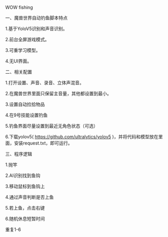 WOW fishing

一、魔兽世界自动钓鱼脚本特点

1.基于YoloV5识别和声音识别。

2.前台全屏游戏模式。

3.可重学习模型。

4.无UI界面。


二、相关配置

1.打开设置、声音、录音、立体声混音。

2.在魔兽世界里面只保留主音量，其他都设置到最小。

3.设置自动捡拾物品

4.在9号技能设置钓鱼

5.钓鱼界面尽量设置到最近无角色状态（可选）

6.下载yolov5( https://github.com/ultralytics/yolov5 )，并将代码和模型放在里面，安装request.txt，即可运行。


三、程序逻辑

1.抛竿

2.AI识别找到鱼钩

3.移动鼠标到鱼钩上

4.通过声音判断是否上鱼

5.若上鱼，点击右键

6.随机休息短暂时间

重复1-6
